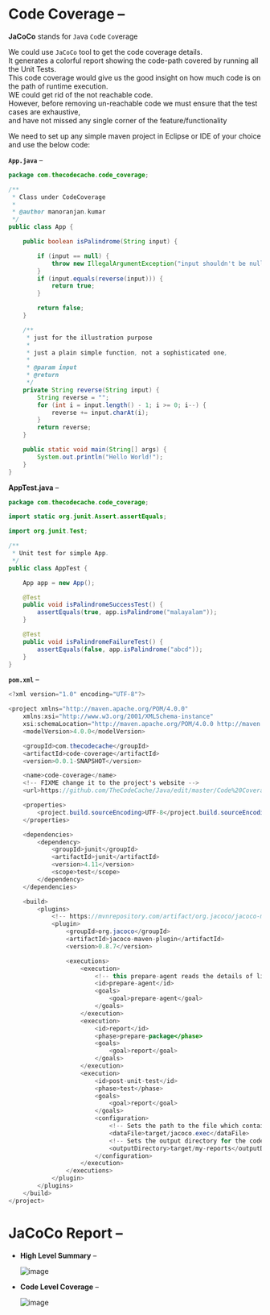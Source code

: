 # Code Coverage – 

**JaCoCo** stands for `Ja`va `Co`de `Co`verage

We could use `JaCoCo` tool to get the code coverage details.  
It generates a colorful report showing the code-path covered by running all the Unit Tests.  
This code coverage would give us the good insight on how much code is on the path of runtime execution.  
WE could get rid of the not reachable code.  
However, before removing un-reachable code we must ensure that the test cases are exhaustive,  
and have not missed any single corner of the feature/functionality

We need to set up any simple maven project in Eclipse or IDE of your choice and use the below code:  

**`App.java`** –  

```java
package com.thecodecache.code_coverage;

/**
 * Class under CodeCoverage
 * 
 * @author manoranjan.kumar
 */
public class App {

	public boolean isPalindrome(String input) {

		if (input == null) {
			throw new IllegalArgumentException("input shouldn't be null");
		}
		if (input.equals(reverse(input))) {
			return true;
		}

		return false;
	}

	/**
	 * just for the illustration purpose
	 * 
	 * just a plain simple function, not a sophisticated one,
	 * 
	 * @param input
	 * @return
	 */
	private String reverse(String input) {
		String reverse = "";
		for (int i = input.length() - 1; i >= 0; i--) {
			reverse += input.charAt(i);
		}
		return reverse;
	}

	public static void main(String[] args) {
		System.out.println("Hello World!");
	}
}
```

**AppTest.java** –  

```java
package com.thecodecache.code_coverage;

import static org.junit.Assert.assertEquals;

import org.junit.Test;

/**
 * Unit test for simple App.
 */
public class AppTest {

	App app = new App();

	@Test
	public void isPalindromeSuccessTest() {
		assertEquals(true, app.isPalindrome("malayalam"));
	}

	@Test
	public void isPalindromeFailureTest() {
		assertEquals(false, app.isPalindrome("abcd"));
	}
}
```

**`pom.xml`** –  

```java
<?xml version="1.0" encoding="UTF-8"?>

<project xmlns="http://maven.apache.org/POM/4.0.0"
    xmlns:xsi="http://www.w3.org/2001/XMLSchema-instance"
    xsi:schemaLocation="http://maven.apache.org/POM/4.0.0 http://maven.apache.org/xsd/maven-4.0.0.xsd">
    <modelVersion>4.0.0</modelVersion>

    <groupId>com.thecodecache</groupId>
    <artifactId>code-coverage</artifactId>
    <version>0.0.1-SNAPSHOT</version>

    <name>code-coverage</name>
    <!-- FIXME change it to the project's website -->
    <url>https://github.com/TheCodeCache/Java/edit/master/Code%20Coverage.md</url>

    <properties>
        <project.build.sourceEncoding>UTF-8</project.build.sourceEncoding>
    </properties>

    <dependencies>
        <dependency>
            <groupId>junit</groupId>
            <artifactId>junit</artifactId>
            <version>4.11</version>
            <scope>test</scope>
        </dependency>
    </dependencies>

    <build>
        <plugins>
            <!-- https://mvnrepository.com/artifact/org.jacoco/jacoco-maven-plugin -->
            <plugin>
                <groupId>org.jacoco</groupId>
                <artifactId>jacoco-maven-plugin</artifactId>
                <version>0.8.7</version>

                <executions>
                    <execution>
                        <!-- this prepare-agent reads the details of line under execution from JVM -->
                        <id>prepare-agent</id>
                        <goals>
                            <goal>prepare-agent</goal>
                        </goals>
                    </execution>
                    <execution>
                        <id>report</id>
                        <phase>prepare-package</phase>
                        <goals>
                            <goal>report</goal>
                        </goals>
                    </execution>
                    <execution>
                        <id>post-unit-test</id>
                        <phase>test</phase>
                        <goals>
                            <goal>report</goal>
                        </goals>
                        <configuration>
                            <!-- Sets the path to the file which contains the execution data. -->
                            <dataFile>target/jacoco.exec</dataFile>
                            <!-- Sets the output directory for the code coverage report. -->
                            <outputDirectory>target/my-reports</outputDirectory>
                        </configuration>
                    </execution>
                </executions>
            </plugin>
        </plugins>
    </build>
</project>
```

# JaCoCo Report –  

- **High Level Summary** –  
  
  ![image](https://user-images.githubusercontent.com/26399543/153256933-2fc2346e-bc31-42cd-90a9-50af9b746871.png)  

- **Code Level Coverage** –  
  
  ![image](https://user-images.githubusercontent.com/26399543/153256727-3af1fc23-3adc-4360-808a-ed62eba50c91.png)  
